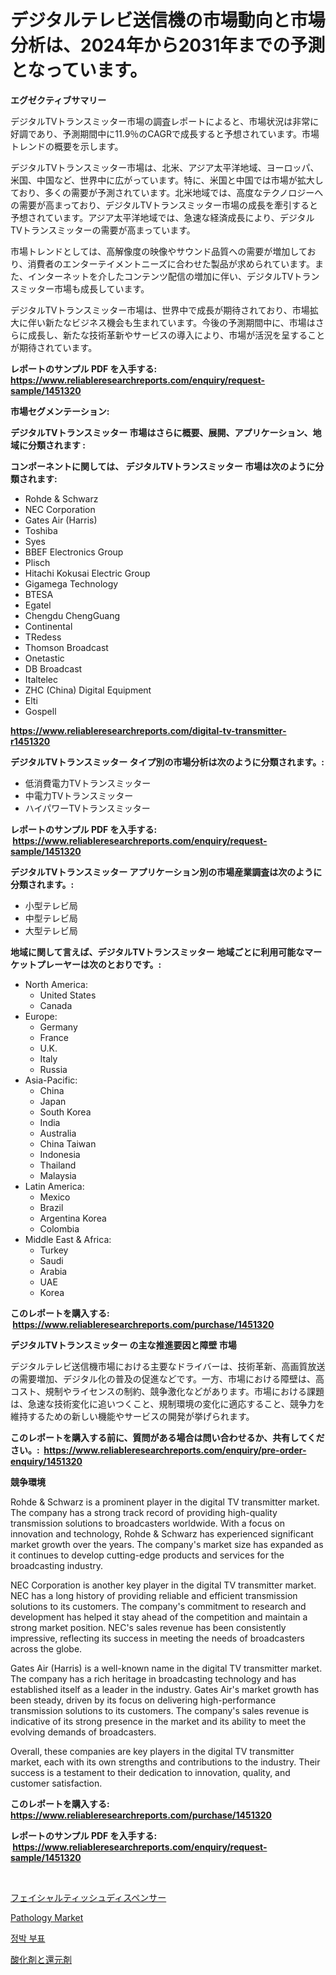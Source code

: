 <p><h1>デジタルテレビ送信機の市場動向と市場分析は、2024年から2031年までの予測となっています。</h1></p><p><strong>エグゼクティブサマリー</strong></p>
<p><p>デジタルTVトランスミッター市場の調査レポートによると、市場状況は非常に好調であり、予測期間中に11.9％のCAGRで成長すると予想されています。市場トレンドの概要を示します。</p><p>デジタルTVトランスミッター市場は、北米、アジア太平洋地域、ヨーロッパ、米国、中国など、世界中に広がっています。特に、米国と中国では市場が拡大しており、多くの需要が予測されています。北米地域では、高度なテクノロジーへの需要が高まっており、デジタルTVトランスミッター市場の成長を牽引すると予想されています。アジア太平洋地域では、急速な経済成長により、デジタルTVトランスミッターの需要が高まっています。</p><p>市場トレンドとしては、高解像度の映像やサウンド品質への需要が増加しており、消費者のエンターテイメントニーズに合わせた製品が求められています。また、インターネットを介したコンテンツ配信の増加に伴い、デジタルTVトランスミッター市場も成長しています。</p><p>デジタルTVトランスミッター市場は、世界中で成長が期待されており、市場拡大に伴い新たなビジネス機会も生まれています。今後の予測期間中に、市場はさらに成長し、新たな技術革新やサービスの導入により、市場が活況を呈することが期待されています。</p></p>
<p><strong>レポートのサンプル PDF を入手する: <a href="https://www.reliableresearchreports.com/enquiry/request-sample/1451320">https://www.reliableresearchreports.com/enquiry/request-sample/1451320</a></strong></p>
<p><strong>市場セグメンテーション:</strong></p>
<p><strong> デジタルTVトランスミッター 市場はさらに概要、展開、アプリケーション、地域に分類されます :</strong></p>
<p><strong>コンポーネントに関しては、 デジタルTVトランスミッター 市場は次のように分類されます: &nbsp;</strong></p>
<p><ul><li>Rohde & Schwarz</li><li>NEC Corporation</li><li>Gates Air (Harris)</li><li>Toshiba</li><li>Syes</li><li>BBEF Electronics Group</li><li>Plisch</li><li>Hitachi Kokusai Electric Group</li><li>Gigamega Technology</li><li>BTESA</li><li>Egatel</li><li>Chengdu ChengGuang</li><li>Continental</li><li>TRedess</li><li>Thomson Broadcast</li><li>Onetastic</li><li>DB Broadcast</li><li>Italtelec</li><li>ZHC (China) Digital Equipment</li><li>Elti</li><li>Gospell</li></ul></p>
<p><strong><a href="https://www.reliableresearchreports.com/digital-tv-transmitter-r1451320">https://www.reliableresearchreports.com/digital-tv-transmitter-r1451320</a></strong></p>
<p><strong> デジタルTVトランスミッター タイプ別の市場分析は次のように分類されます。:</strong></p>
<p><ul><li>低消費電力TVトランスミッター</li><li>中電力TVトランスミッター</li><li>ハイパワーTVトランスミッター</li></ul></p>
<p><strong>レポートのサンプル PDF を入手する: &nbsp;<a href="https://www.reliableresearchreports.com/enquiry/request-sample/1451320">https://www.reliableresearchreports.com/enquiry/request-sample/1451320</a></strong></p>
<p><strong> デジタルTVトランスミッター アプリケーション別の市場産業調査は次のように分類されます。:</strong></p>
<p><ul><li>小型テレビ局</li><li>中型テレビ局</li><li>大型テレビ局</li></ul></p>
<p><strong>地域に関して言えば、デジタルTVトランスミッター 地域ごとに利用可能なマーケットプレーヤーは次のとおりです。:</strong></p>
<p><ul>
    <li>
        North America:
        <ul>
            <li>United States</li>
            <li>Canada</li>
        </ul>
    </li>
    <li>
        Europe:
        <ul>
            <li>Germany</li>
            <li>France</li>
            <li>U.K.</li>
            <li>Italy</li>
            <li>Russia</li>
        </ul>
    </li>
    <li>
        Asia-Pacific:
        <ul>
            <li>China</li>
            <li>Japan</li>
            <li>South Korea</li>
            <li>India</li>
            <li>Australia</li>
            <li>China Taiwan</li>
            <li>Indonesia</li>
            <li>Thailand</li>
            <li>Malaysia</li>
        </ul>
    </li>
    <li>
        Latin America:
        <ul>
            <li>Mexico</li>
            <li>Brazil</li>
            <li>Argentina Korea</li>
            <li>Colombia</li>
        </ul>
    </li>
    <li>
        Middle East & Africa:
        <ul>
            <li>Turkey</li>
            <li>Saudi</li>
            <li>Arabia</li>
            <li>UAE</li>
            <li>Korea</li>
        </ul>
    </li>
    </ul></p>
<p><strong>このレポートを購入する: &nbsp;<a href="https://www.reliableresearchreports.com/purchase/1451320">https://www.reliableresearchreports.com/purchase/1451320</a></strong></p>
<p><strong>デジタルTVトランスミッター の主な推進要因と障壁 市場</strong></p>
<p><p>デジタルテレビ送信機市場における主要なドライバーは、技術革新、高画質放送の需要増加、デジタル化の普及の促進などです。一方、市場における障壁は、高コスト、規制やライセンスの制約、競争激化などがあります。市場における課題は、急速な技術変化に追いつくこと、規制環境の変化に適応すること、競争力を維持するための新しい機能やサービスの開発が挙げられます。</p></p>
<p><strong>このレポートを購入する前に、質問がある場合は問い合わせるか、共有してください。:&nbsp; <a href="https://www.reliableresearchreports.com/enquiry/pre-order-enquiry/1451320">https://www.reliableresearchreports.com/enquiry/pre-order-enquiry/1451320</a></strong></p>
<p><strong>競争環境</strong></p>
<p><p>Rohde & Schwarz is a prominent player in the digital TV transmitter market. The company has a strong track record of providing high-quality transmission solutions to broadcasters worldwide. With a focus on innovation and technology, Rohde & Schwarz has experienced significant market growth over the years. The company's market size has expanded as it continues to develop cutting-edge products and services for the broadcasting industry.</p><p>NEC Corporation is another key player in the digital TV transmitter market. NEC has a long history of providing reliable and efficient transmission solutions to its customers. The company's commitment to research and development has helped it stay ahead of the competition and maintain a strong market position. NEC's sales revenue has been consistently impressive, reflecting its success in meeting the needs of broadcasters across the globe.</p><p>Gates Air (Harris) is a well-known name in the digital TV transmitter market. The company has a rich heritage in broadcasting technology and has established itself as a leader in the industry. Gates Air's market growth has been steady, driven by its focus on delivering high-performance transmission solutions to its customers. The company's sales revenue is indicative of its strong presence in the market and its ability to meet the evolving demands of broadcasters.</p><p>Overall, these companies are key players in the digital TV transmitter market, each with its own strengths and contributions to the industry. Their success is a testament to their dedication to innovation, quality, and customer satisfaction.</p></p>
<p><strong>このレポートを購入する: &nbsp; <a href="https://www.reliableresearchreports.com/purchase/1451320">https://www.reliableresearchreports.com/purchase/1451320</a></strong></p>
<p><strong>レポートのサンプル PDF を入手する: &nbsp;<a href="https://www.reliableresearchreports.com/enquiry/request-sample/1451320">https://www.reliableresearchreports.com/enquiry/request-sample/1451320</a></strong><strong></strong></p>
<p>&nbsp;</p>
<p><p><a href="https://medium.com/@abdulkoss2015/%E3%83%95%E3%82%A7%E3%82%A4%E3%82%B7%E3%83%A3%E3%83%AB%E3%83%86%E3%82%A3%E3%83%83%E3%82%B7%E3%83%A5%E3%83%87%E3%82%A3%E3%82%B9%E3%83%9A%E3%83%B3%E3%82%B5%E3%83%BC%E3%81%AE%E5%B8%82%E5%A0%B4%E3%81%AF-%E5%B8%82%E5%A0%B4%E3%82%B7%E3%82%A7%E3%82%A2-%E3%82%B5%E3%82%A4%E3%82%BA-%E3%81%8A%E3%82%88%E3%81%B32031%E5%B9%B4%E3%81%BE%E3%81%A7%E3%81%AE%E4%BA%88%E6%B8%AC%E3%81%AB%E7%84%A6%E7%82%B9%E3%82%92%E5%BD%93%E3%81%A6%E3%81%A6%E3%81%84%E3%81%BE%E3%81%99-d9e8b8be1bdf">フェイシャルティッシュディスペンサー</a></p><p><a href="https://github.com/santosh758595/Market-Research-Report-List-4/blob/main/pathology-market.md">Pathology Market</a></p><p><a href="https://medium.com/@bubblebutt879567/%EB%B6%80%EC%9C%A0-%EB%B3%B4%EC%9D%B4-%EC%8B%9C%EC%9E%A5-%EC%8B%9C%EC%9E%A5-%EC%A0%90%EC%9C%A0%EC%9C%A8-%EC%8B%9C%EC%9E%A5-%ED%8A%B8%EB%A0%8C%EB%93%9C-%EB%B0%8F-%EB%AF%B8%EB%9E%98-%EC%84%B1%EC%9E%A5-%ED%83%90%EC%83%89-10a68b1ccefd">정박 부표</a></p><p><a href="https://medium.com/@peterpatel626/2024%E5%B9%B4%E3%81%8B%E3%82%892031%E5%B9%B4%E3%81%BE%E3%81%A7%E3%81%AE%E6%9C%9F%E9%96%93%E3%81%AB%E4%BA%88%E6%B8%AC%E3%81%95%E3%82%8C%E3%82%8B%E9%85%B8%E5%8C%96%E5%89%A4%E3%81%8A%E3%82%88%E3%81%B3%E9%82%84%E5%85%83%E5%89%A4%E3%81%AE%E5%B8%82%E5%A0%B4%E5%88%86%E6%9E%90%E3%81%A8%E3%82%B5%E3%82%A4%E3%82%BA%E4%BA%88%E6%B8%AC-2b4d1867a634">酸化剤と還元剤</a></p></p>